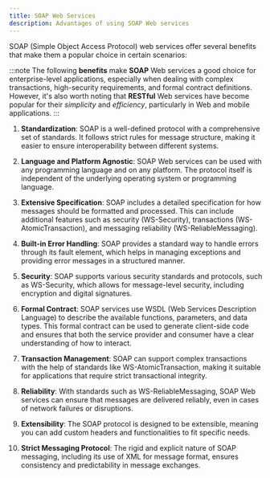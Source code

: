 ```yaml
---
title: SOAP Web Services
description: Advantages of using SOAP Web services
---
```


SOAP (Simple Object Access Protocol) web services offer several benefits that make them a popular choice in certain scenarios:

:::note
The following **benefits** make **SOAP** Web services a good choice for enterprise-level applications, especially when dealing with complex transactions, high-security requirements, and formal contract definitions. However, it's also worth noting that **RESTful** Web services have become popular for their *simplicity* and *efficiency*, particularly in Web and mobile applications.
:::

1. **Standardization**: SOAP is a well-defined protocol with a comprehensive set of standards. It follows strict rules for message structure, making it easier to ensure interoperability between different systems.

2. **Language and Platform Agnostic**: SOAP Web services can be used with any programming language and on any platform. The protocol itself is independent of the underlying operating system or programming language.

3. **Extensive Specification**: SOAP includes a detailed specification for how messages should be formatted and processed. This can include additional features such as security (WS-Security), transactions (WS-AtomicTransaction), and messaging reliability (WS-ReliableMessaging).

4. **Built-in Error Handling**: SOAP provides a standard way to handle errors through its fault element, which helps in managing exceptions and providing error messages in a structured manner.

5. **Security**: SOAP supports various security standards and protocols, such as WS-Security, which allows for message-level security, including encryption and digital signatures.

6. **Formal Contract**: SOAP services use WSDL (Web Services Description Language) to describe the available functions, parameters, and data types. This formal contract can be used to generate client-side code and ensures that both the service provider and consumer have a clear understanding of how to interact.

7. **Transaction Management**: SOAP can support complex transactions with the help of standards like WS-AtomicTransaction, making it suitable for applications that require strict transactional integrity.

8. **Reliability**: With standards such as WS-ReliableMessaging, SOAP Web services can ensure that messages are delivered reliably, even in cases of network failures or disruptions.

9. **Extensibility**: The SOAP protocol is designed to be extensible, meaning you can add custom headers and functionalities to fit specific needs.

10. **Strict Messaging Protocol**: The rigid and explicit nature of SOAP messaging, including its use of XML for message format, ensures consistency and predictability in message exchanges.
